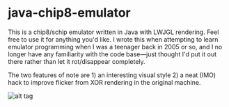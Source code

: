 # java-chip8-emulator

This is a chip8/schip emulator written in Java with LWJGL rendering. Feel free to use it for anything you'd like. I wrote this when attempting to learn emulator programming when I was a teenager back in 2005 or so, and I no longer have any familiarity with the code base—just thought I'd put it out there rather than let it rot/disappear completely.

The two features of note are 1) an interesting visual style 2) a neat (IMO) hack to improve flicker from XOR rendering in the original machine.

![alt tag](http://westoncb.com/images/oldprojects/chip8Screen1.png)
